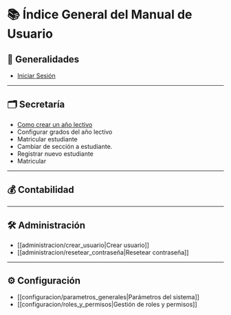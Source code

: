 # 📚 Índice General del Manual de Usuario

## 🏁 Generalidades
- [Iniciar Sesión](../doc/generalidades/Iniciar%20sesión.md)


---

## 🗂️ Secretaría
- [Como crear un año lectivo](../doc/secretaria/Crear%20Año%20Lectivo.md)
- Configurar grados del año lectivo
- Matricular estudiante
- Cambiar de sección a estudiante.
- Registrar nuevo estudiante
- Matricular
---

## 💰 Contabilidad

---

## 🛠️ Administración
- [[administracion/crear_usuario|Crear usuario]]
- [[administracion/resetear_contraseña|Resetear contraseña]]

---

## ⚙️ Configuración
- [[configuracion/parametros_generales|Parámetros del sistema]]
- [[configuracion/roles_y_permisos|Gestión de roles y permisos]]


